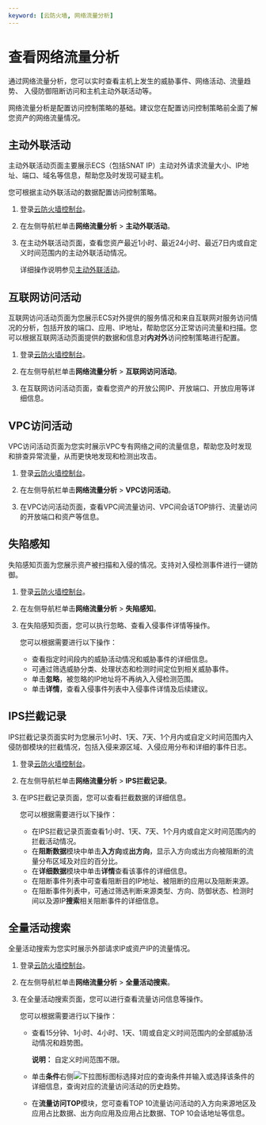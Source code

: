 ```yaml
---
keyword: [云防火墙, 网络流量分析]
---
```


# 查看网络流量分析

通过网络流量分析，您可以实时查看主机上发生的威胁事件、网络活动、流量趋势、 入侵防御阻断访问和主机主动外联活动等。

网络流量分析是配置访问控制策略的基础。建议您在配置访问控制策略前全面了解您资产的网络流量情况。

## 主动外联活动

主动外联活动页面主要展示ECS（包括SNAT IP）主动对外请求流量大小、IP地址、端口、域名等信息，帮助您及时发现可疑主机。

您可根据主动外联活动的数据配置访问控制策略。

1.  登录[云防火墙控制台](https://yundun.console.aliyun.com/?p=cfwnext)。

2.  在左侧导航栏单击**网络流量分析** \> **主动外联活动**。

3.  在主动外联活动页面，查看您资产最近1小时、最近24小时、最近7日内或自定义时间范围内的主动外联活动情况。

    详细操作说明参见[主动外联活动](/cn.zh-CN/网络流量分析/主动外联活动.md)。


## 互联网访问活动

互联网访问活动页面为您展示ECS对外提供的服务情况和来自互联网对服务访问情况的分析，包括开放的端口、应用、IP地址，帮助您区分正常访问流量和扫描。您可以根据互联网活动页面提供的数据和信息对**内对外**访问控制策略进行配置。

1.  登录[云防火墙控制台](https://yundun.console.aliyun.com/?p=cfwnext)。

2.  在左侧导航栏单击**网络流量分析** \> **互联网访问活动**。

3.  在互联网访问活动页面，查看您资产的开放公网IP、开放端口、开放应用等详细信息。


## VPC访问活动

VPC访问活动页面为您实时展示VPC专有网络之间的流量信息，帮助您及时发现和排查异常流量，从而更快地发现和检测出攻击。

1.  登录[云防火墙控制台](https://yundun.console.aliyun.com/?p=cfwnext)。

2.  在左侧导航栏单击**网络流量分析** \> **VPC访问活动**。

3.  在VPC访问活动页面，查看VPC间流量访问、VPC间会话TOP排行、流量访问的开放端口和资产等信息。


## 失陷感知

失陷感知页面为您展示资产被扫描和入侵的情况。支持对入侵检测事件进行一键防御。

1.  登录[云防火墙控制台](https://yundun.console.aliyun.com/?p=cfwnext)。

2.  在左侧导航栏单击**网络流量分析** \> **失陷感知**。

3.  在失陷感知页面，您可以执行忽略、查看入侵事件详情等操作。

    您可以根据需要进行以下操作：

    -   查看指定时间段内的威胁活动情况和威胁事件的详细信息。
    -   可通过筛选威胁分类、处理状态和检测时间定位到相关威胁事件。
    -   单击**忽略**，被忽略的IP地址将不再纳入入侵检测范围。
    -   单击**详情**，查看入侵事件列表中入侵事件详情及后续建议。

## IPS拦截记录

IPS拦截记录页面实时为您展示1小时、1天、7天、1个月内或自定义时间范围内入侵防御模块的拦截情况，包括入侵来源区域、入侵应用分布和详细的事件日志。

1.  登录[云防火墙控制台](https://yundun.console.aliyun.com/?p=cfwnext)。

2.  在左侧导航栏单击**网络流量分析** \> **IPS拦截记录**。

3.  在IPS拦截记录页面，您可以查看拦截数据的详细信息。

    您可以根据需要进行以下操作：

    -   在IPS拦截记录页面查看1小时、1天、7天、1个月内或自定义时间范围内的拦截活动情况。
    -   在**阻断数据**模块中单击**入方向**或**出方向**，显示入方向或出方向被阻断的流量分布区域及对应的百分比。
    -   在**详细数据**模块中单击**详情**查看该事件的详细信息。
    -   在阻断事件列表中可查看阻断目的IP地址、被阻断的应用以及阻断来源。
    -   在阻断事件列表中，可通过筛选判断来源类型、方向、防御状态、检测时间以及源IP**搜索**相关阻断事件的详细信息。

## 全量活动搜索

全量活动搜索为您实时展示外部请求IP或资产IP的流量情况。

1.  登录[云防火墙控制台](https://yundun.console.aliyun.com/?p=cfwnext)。

2.  在左侧导航栏单击**网络流量分析** \> **全量活动搜索**。

3.  在全量活动搜索页面，您可以进行查看流量访问信息等操作。

    您可以根据需要进行以下操作：

    -   查看15分钟、1小时、4小时、1天、1周或自定义时间范围内的全部威胁活动情况和趋势图。

        **说明：** 自定义时间范围不限。

    -   单击**条件**右侧![下拉图标](https://static-aliyun-doc.oss-cn-hangzhou.aliyuncs.com/assets/img/zh-CN/5743567951/p98238.png)图标选择对应的查询条件并输入或选择该条件的详细信息，查询对应的流量访问活动的历史趋势。
    -   在**流量访问TOP**模块，您可查看TOP 10流量访问活动的入方向来源地区及应用占比数据、出方向应用及应用占比数据、TOP 10会话地址等信息。

